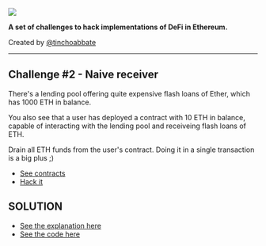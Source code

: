 ![](../../cover.png)

**A set of challenges to hack implementations of DeFi in Ethereum.**

Created by [@tinchoabbate](https://twitter.com/tinchoabbate)

---
## Challenge #2 - Naive receiver

There's a lending pool offering quite expensive flash loans of Ether, which has 1000 ETH in balance.

You also see that a user has deployed a contract with 10 ETH in balance, capable of interacting with the lending pool and receiveing flash loans of ETH.

Drain all ETH funds from the user's contract. Doing it in a single transaction is a big plus ;)

- [See contracts](../../contracts/naive-receiver)
- [Hack it](./naive-receiver.challenge.js)

## SOLUTION
- [See the explanation here](./SOLUTION.md)
- [See the code here](./unstoppable.challenge.solved.js)